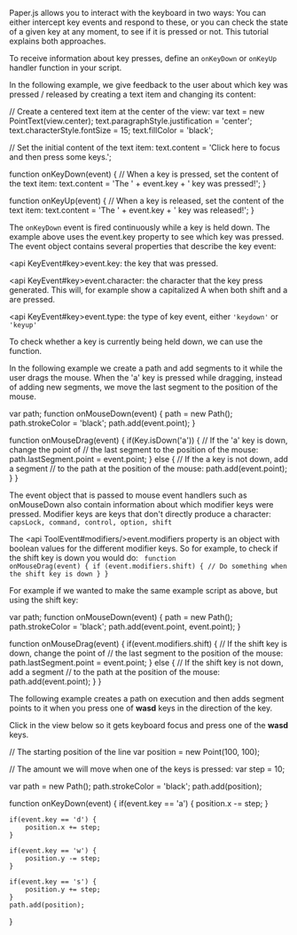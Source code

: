 Paper.js allows you to interact with the keyboard in two ways: You can either intercept key events and respond to these, or you can check the state of a given key at any moment, to see if it is pressed or not. This tutorial explains both approaches.

<title>Receiving Key Events</title>
To receive information about key presses, define an <code>onKeyDown</code> or <code>onKeyUp</code> handler function in your script. 

In the following example, we give feedback to the user about which key was pressed / released by creating a text item and changing its content:

<paperscript height=100 split=true>
// Create a centered text item at the center of the view:
var text = new PointText(view.center);
text.paragraphStyle.justification = 'center';
text.characterStyle.fontSize = 15;
text.fillColor = 'black';

// Set the initial content of the text item:
text.content = 'Click here to focus and then press some keys.';

function onKeyDown(event) {
	// When a key is pressed, set the content of the text item:
	text.content = 'The ' + event.key + ' key was pressed!';
}

function onKeyUp(event) {
	// When a key is released, set the content of the text item:
	text.content = 'The ' + event.key + ' key was released!';
}
</paperscript>

<note>
The <code>onKeyDown</code> event is fired continuously while a key is held down.
</note>

<title>The Event Object</title>
The example above uses the <api KeyEvent#key>event.key</api> property to see which key was pressed. The <api KeyEvent>event</api> object contains several properties that describe the key event:

<api KeyEvent#key>event.key</api>: the key that was pressed.

<api KeyEvent#key>event.character</api>: the character that the key press generated. This will, for example show a capitalized A when both shift and a are pressed.

<api KeyEvent#key>event.type</api>: the type of key event, either <code>'keydown'</code> or <code>'keyup'</code>

<title short="Is that Key Pressed?">Checking Whether a Key is Pressed</title>
To check whether a key is currently being held down, we can use the <api ui.Key.isDown(key) /> function.

In the following example we create a path and add segments to it while the user drags the mouse. When the 'a' key is pressed while dragging, instead of adding new segments, we move the last segment to the position of the mouse.

<paperscript height=200 split=true>
var path;
function onMouseDown(event) {
	path = new Path();
	path.strokeColor = 'black';
	path.add(event.point);
}

function onMouseDrag(event) {
	if(Key.isDown('a')) {
		// If the 'a' key is down, change the point of
		// the last segment to the position of the mouse:
		path.lastSegment.point = event.point;
	} else {
		// If the a key is not down, add a segment
		// to the path at the position of the mouse:
		path.add(event.point);
	}
}
</paperscript>

<title>Modifier Keys</title>
The <api ToolEvent>event</api> object that is passed to mouse event handlers such as <api Tool#onMouseDown>onMouseDown</api> also contain information about which modifier keys were pressed. Modifier keys are keys that don't directly produce a character: <code>capsLock, command, control, option, shift</code>

The <api ToolEvent#modifiers/>event.modifiers</api> property is an object with boolean values for the different modifier keys. So for example, to check if the shift key is down you would do:
<code>
function onMouseDrag(event) {
	if (event.modifiers.shift) {
		// Do something when the shift key is down
	}
}
</code>

For example if we wanted to make the same example script as above, but using the shift key:

<paperscript height=200 split=true>
var path;
function onMouseDown(event) {
	path = new Path();
	path.strokeColor = 'black';
	path.add(event.point, event.point);
}

function onMouseDrag(event) {
	if(event.modifiers.shift) {
		// If the shift key is down, change the point of
		// the last segment to the position of the mouse:
		path.lastSegment.point = event.point;
	} else {
		// If the shift key is not down, add a segment
		// to the path at the position of the mouse:
		path.add(event.point);
	}
}
</paperscript>

<title>Having Fun with Keys</title>
The following example creates a path on execution and then adds segment points to it when you press one of <b>wasd</b> keys in the direction of the key.

Click in the view below so it gets keyboard focus and press one of the <b>wasd</b> keys.

<paperscript height=200 split=true>
// The starting position of the line
var position = new Point(100, 100);

// The amount we will move when one of the keys is pressed:
var step = 10;

var path = new Path();
path.strokeColor = 'black';
path.add(position);

function onKeyDown(event) {
	if(event.key == 'a') {
		position.x -= step;
	}

	if(event.key == 'd') {
		position.x += step;
	}

	if(event.key == 'w') {
		position.y -= step;
	}

	if(event.key == 's') {
		position.y += step;
	}
	path.add(position);
}
</paperscript>